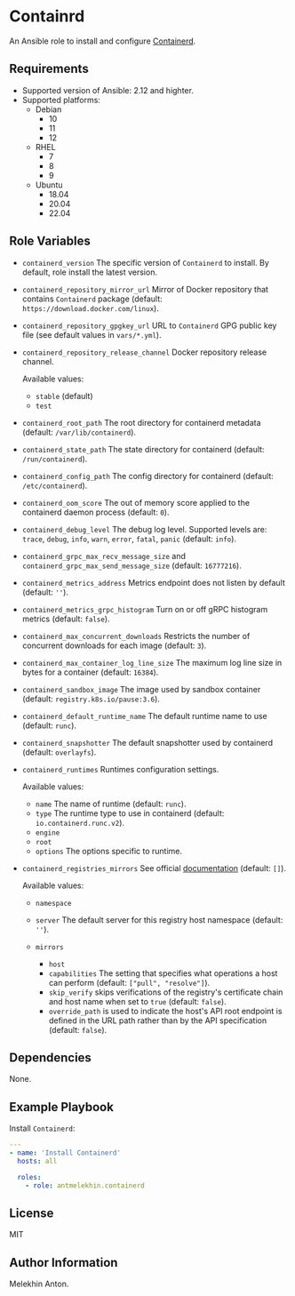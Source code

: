 Containrd
=========

An Ansible role to install and configure [Containerd](https://github.com/containerd/containerd).

Requirements
------------

- Supported version of Ansible: 2.12 and highter.
- Supported platforms:
  - Debian
    - 10
    - 11
    - 12
  - RHEL
    - 7
    - 8
    - 9
  - Ubuntu
    - 18.04
    - 20.04
    - 22.04

Role Variables
--------------

- `containerd_version` The specific version of `Containerd` to install. By default, role install the latest version.
- `containerd_repository_mirror_url` Mirror of Docker repository that contains `Containerd` package (default: `https://download.docker.com/linux`).
- `containerd_repository_gpgkey_url` URL to `Containerd` GPG public key file (see default values in `vars/*.yml`).
- `containerd_repository_release_channel` Docker repository release channel.

  Available values:
  - `stable` (default)
  - `test`

- `containerd_root_path` The root directory for containerd metadata (default: `/var/lib/containerd`).
- `containerd_state_path` The state directory for containerd (default: `/run/containerd`).
- `containerd_config_path` The config directory for containerd (default: `/etc/containerd`).
- `containerd_oom_score` The out of memory score applied to the containerd daemon process (default: `0`).
- `containerd_debug_level` The debug log level. Supported levels are: `trace`, `debug`, `info`, `warn`, `error`, `fatal`, `panic` (default: `info`).
- `containerd_grpc_max_recv_message_size` and `containerd_grpc_max_send_message_size` (default: `16777216`).
- `containerd_metrics_address` Metrics endpoint does not listen by default (default: `''`).
- `containerd_metrics_grpc_histogram` Turn on or off gRPC histogram metrics (default: `false`).
- `containerd_max_concurrent_downloads` Restricts the number of concurrent downloads for each image (default: `3`).
- `containerd_max_container_log_line_size` The maximum log line size in bytes for a container (default: `16384`).
- `containerd_sandbox_image` The image used by sandbox container (default: `registry.k8s.io/pause:3.6`).
- `containerd_default_runtime_name` The default runtime name to use (default: `runc`).
- `containerd_snapshotter` The default snapshotter used by containerd (default: `overlayfs`).
- `containerd_runtimes` Runtimes configuration settings.

  Available values:
  - `name` The name of runtime (default: `runc`).
  - `type` The runtime type to use in containerd (default: `io.containerd.runc.v2`).
  - `engine`
  - `root`
  - `options` The options specific to runtime.

- `containerd_registries_mirrors` See official [documentation](https://github.com/containerd/containerd/blob/main/docs/hosts.md) (default: `[]`).

  Available values:
  - `namespace`
  - `server` The default server for this registry host namespace (default: `''`).
  - `mirrors`

    - `host`
    - `capabilities` The setting that specifies what operations a host can perform (default: `["pull", "resolve"]`).
    - `skip_verify` skips verifications of the registry's certificate chain and host name when set to `true` (default: `false`).
    - `override_path` is used to indicate the host's API root endpoint is defined in the URL path rather than by the API specification (default: `false`).

Dependencies
------------

None.

Example Playbook
----------------

Install `Containerd`:

```yaml
---
- name: 'Install Containerd'
  hosts: all

  roles:
    - role: antmelekhin.containerd
```

License
-------

MIT

Author Information
------------------

Melekhin Anton.
